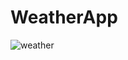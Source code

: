 # WeatherApp
![weather](https://user-images.githubusercontent.com/66878884/130411807-27671b2c-e874-4bef-9beb-75048019187d.jpg)
